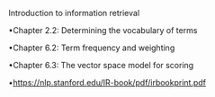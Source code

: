 Introduction to information retrieval

•Chapter 2.2: Determining the vocabulary of terms

•Chapter 6.2: Term frequency and weighting

•Chapter 6.3: The vector space model for scoring

•https://nlp.stanford.edu/IR-book/pdf/irbookprint.pdf
